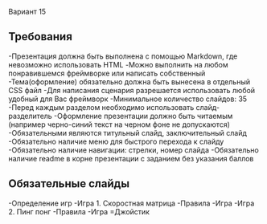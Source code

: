 Вариант 15 
## Требования
-Презентация должна быть выполнена с помощью Markdown, где невозможно использовать HTML
-Можно выполнить на любом понравившемся фреймворке или написать собственный
-Тема(оформление) обязательно должна быть вынесена в отдельный CSS файл
-Для написания сценария разрешается использовать любой удобный для Вас фреймворк
-Минимальное количество слайдов: 35
-Перед каждым разделом необходимо использовать слайд-разделитель
-Оформление презентации должно быть читаемым (например черно-синий текст на черном фоне не допускаются)
-Обязательными являются титульный слайд, заключительный слайд
-Обязательно наличие меню для быстрого перехода к слайду
-Обязательно наличие навигации: стрелки, номер слайда
-Обязательно наличие readme в корне презентации с заданием без указания баллов

Обязательные слайды
-----------------
-Определение игр
-Игра 1. Скоростная матрица
-Правила
-Игра
-Игра 2. Пинг понг
-Правила
-Игра
=Джойстик